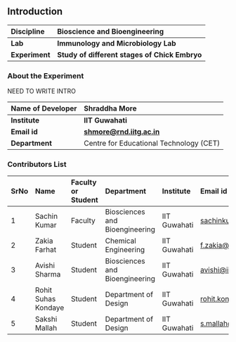 ## Introduction

<b>Discipline | <b>Bioscience and Bioengineering
:--|:--|
<b> Lab | <b> Immunology and Microbiology Lab
<b> Experiment|     <b> Study of different stages of Chick Embryo

### About the Experiment 

NEED TO WRITE INTRO

<b>Name of Developer | <b> Shraddha More 
:--|:--|
<b> Institute | <b>  IIT Guwahati
<b> Email id|     <b>  shmore@rnd.iitg.ac.in
<b> Department |  Centre for Educational Technology (CET) 

### Contributors List

SrNo | Name | Faculty or Student | Department| Institute | Email id
:--|:--|:--|:--|:--|:--|
1 | Sachin Kumar | Faculty | Biosciences and Bioengineering | IIT Guwahati | sachinku@iitg.ac.in
2 | Zakia Farhat | Student | Chemical Engineering | IIT Guwahati | f.zakia@iitg.ac.in
3 | Avishi Sharma | Student | Biosciences and Bioengineering | IIT Guwahati | avishi@iitg.ac.in
4 | Rohit Suhas Kondaye | Student | Department of Design | IIT Guwahati | rohit.kondaye@iitg.ac.in
5 | Sakshi Mallah | Student | Department of Design | IIT Guwahati | s.mallah@iitg.ac.in